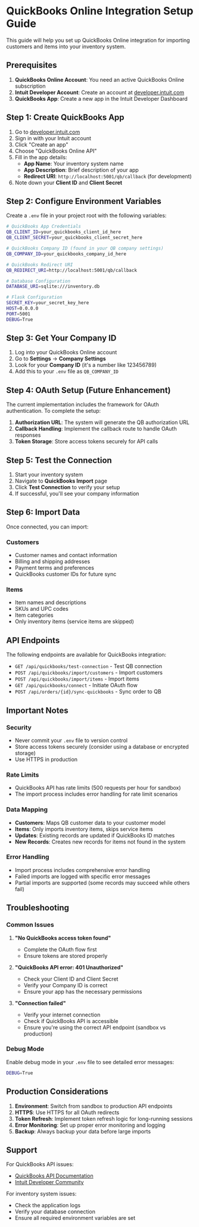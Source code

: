 # QuickBooks Online Integration Setup Guide

This guide will help you set up QuickBooks Online integration for importing customers and items into your inventory system.

## Prerequisites

1. **QuickBooks Online Account**: You need an active QuickBooks Online subscription
2. **Intuit Developer Account**: Create an account at [developer.intuit.com](https://developer.intuit.com)
3. **QuickBooks App**: Create a new app in the Intuit Developer Dashboard

## Step 1: Create QuickBooks App

1. Go to [developer.intuit.com](https://developer.intuit.com)
2. Sign in with your Intuit account
3. Click "Create an app"
4. Choose "QuickBooks Online API"
5. Fill in the app details:
   - **App Name**: Your inventory system name
   - **App Description**: Brief description of your app
   - **Redirect URI**: `http://localhost:5001/qb/callback` (for development)
6. Note down your **Client ID** and **Client Secret**

## Step 2: Configure Environment Variables

Create a `.env` file in your project root with the following variables:

```bash
# QuickBooks App Credentials
QB_CLIENT_ID=your_quickbooks_client_id_here
QB_CLIENT_SECRET=your_quickbooks_client_secret_here

# QuickBooks Company ID (found in your QB company settings)
QB_COMPANY_ID=your_quickbooks_company_id_here

# QuickBooks Redirect URI
QB_REDIRECT_URI=http://localhost:5001/qb/callback

# Database Configuration
DATABASE_URI=sqlite:///inventory.db

# Flask Configuration
SECRET_KEY=your_secret_key_here
HOST=0.0.0.0
PORT=5001
DEBUG=True
```

## Step 3: Get Your Company ID

1. Log into your QuickBooks Online account
2. Go to **Settings** → **Company Settings**
3. Look for your **Company ID** (it's a number like 123456789)
4. Add this to your `.env` file as `QB_COMPANY_ID`

## Step 4: OAuth Setup (Future Enhancement)

The current implementation includes the framework for OAuth authentication. To complete the setup:

1. **Authorization URL**: The system will generate the QB authorization URL
2. **Callback Handling**: Implement the callback route to handle OAuth responses
3. **Token Storage**: Store access tokens securely for API calls

## Step 5: Test the Connection

1. Start your inventory system
2. Navigate to **QuickBooks Import** page
3. Click **Test Connection** to verify your setup
4. If successful, you'll see your company information

## Step 6: Import Data

Once connected, you can import:

### Customers
- Customer names and contact information
- Billing and shipping addresses
- Payment terms and preferences
- QuickBooks customer IDs for future sync

### Items
- Item names and descriptions
- SKUs and UPC codes
- Item categories
- Only inventory items (service items are skipped)

## API Endpoints

The following endpoints are available for QuickBooks integration:

- `GET /api/quickbooks/test-connection` - Test QB connection
- `POST /api/quickbooks/import/customers` - Import customers
- `POST /api/quickbooks/import/items` - Import items
- `GET /api/quickbooks/connect` - Initiate OAuth flow
- `POST /api/orders/{id}/sync-quickbooks` - Sync order to QB

## Important Notes

### Security
- Never commit your `.env` file to version control
- Store access tokens securely (consider using a database or encrypted storage)
- Use HTTPS in production

### Rate Limits
- QuickBooks API has rate limits (500 requests per hour for sandbox)
- The import process includes error handling for rate limit scenarios

### Data Mapping
- **Customers**: Maps QB customer data to your customer model
- **Items**: Only imports inventory items, skips service items
- **Updates**: Existing records are updated if QuickBooks ID matches
- **New Records**: Creates new records for items not found in the system

### Error Handling
- Import process includes comprehensive error handling
- Failed imports are logged with specific error messages
- Partial imports are supported (some records may succeed while others fail)

## Troubleshooting

### Common Issues

1. **"No QuickBooks access token found"**
   - Complete the OAuth flow first
   - Ensure tokens are stored properly

2. **"QuickBooks API error: 401 Unauthorized"**
   - Check your Client ID and Client Secret
   - Verify your Company ID is correct
   - Ensure your app has the necessary permissions

3. **"Connection failed"**
   - Verify your internet connection
   - Check if QuickBooks API is accessible
   - Ensure you're using the correct API endpoint (sandbox vs production)

### Debug Mode

Enable debug mode in your `.env` file to see detailed error messages:

```bash
DEBUG=True
```

## Production Considerations

1. **Environment**: Switch from sandbox to production API endpoints
2. **HTTPS**: Use HTTPS for all OAuth redirects
3. **Token Refresh**: Implement token refresh logic for long-running sessions
4. **Error Monitoring**: Set up proper error monitoring and logging
5. **Backup**: Always backup your data before large imports

## Support

For QuickBooks API issues:
- [QuickBooks API Documentation](https://developer.intuit.com/app/developer/qbo/docs/api/accounting/all-entities/customer)
- [Intuit Developer Community](https://help.developer.intuit.com/)

For inventory system issues:
- Check the application logs
- Verify your database connection
- Ensure all required environment variables are set

